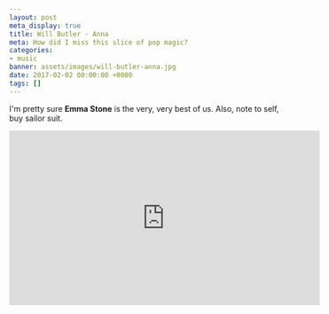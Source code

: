 ```yaml
---
layout: post
meta_display: true
title: Will Butler - Anna
meta: How did I miss this slice of pop magic?
categories:
- music
banner: assets/images/will-butler-anna.jpg
date: 2017-02-02 00:00:00 +0000
tags: []
---
```

I'm pretty sure **Emma Stone** is the very, very best of us. Also, note to self, buy sailor suit.

<div class="flex-video widescreen"> <iframe width="560" height="315" src="https://www.youtube.com/embed/7QFvgHIJrEQ" frameborder="0" allowfullscreen></iframe> </div>
